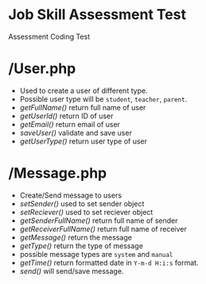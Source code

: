 # Job Skill Assessment Test
Assessment Coding Test

# /User.php
 - Used to create a user of different type.
 - Possible user type will be `student`, `teacher`, `parent`.
 - *getFullName()* return full name of user
 - *getUserId()* return ID of user
 - *getEmail()* return email of user
 - *saveUser()* validate and save user
 - *getUserType()* return user type of user

# /Message.php
 - Create/Send message to users
 - *setSender()* used to set sender object
 - *setReciever()* used to set reciever object
 - *getSenderFullName()* return full name of sender
 - *getReceiverFullName()* return full name of receiver
 - *getMessage()* return the message
 - *getType()* return the type of message
  - possible message types are `system` and `manual`
  - *getTime()* return formatted date in `Y-m-d H:i:s` format.
  - *send()* will send/save message.
